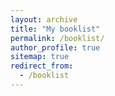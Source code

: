 ```yaml
---
layout: archive
title: "My booklist"
permalink: /booklist/
author_profile: true
sitemap: true
redirect_from:
  - /booklist
---
```



